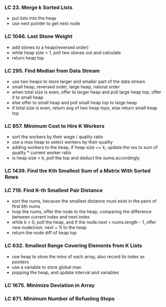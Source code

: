 ### LC 23. Merge k Sorted Lists
* put lists into the heap
* use next pointer to get next node

### LC 1046. Last Stone Weight
* add stones to a heap(reversed order)
* while heap size > 1, poll two stones out and calculate
* return heap top

### LC 295. Find Median from Data Stream
* use two heaps to store larger and smaller part of the data stream
* small heap, reversed order, large heap, natural order
* when total size is even, offer to larger heap and poll large heap top, offer it to small heap
* else offer to small heap and poll small heap top to large heap
* if total size is even, return avg of two heap tops, else return small heap top


### LC 857. Minimum Cost to Hire K Workers
* sort the workers by their wage / quality ratio
* use a max heap to select workers by their quality
* adding workers to the heap, if heap size == k, update the res to sum of quality  *  current worker ratio
* is heap size > k, poll the top and deduct the sumq accordingly

### LC 1439. Find the Kth Smallest Sum of a Matrix With Sorted Rows

### LC 719. Find K-th Smallest Pair Distance
* sort the nums, because the smallest distance must exist in the pairs of first kth nums
* loop the nums, offer the node to the heap, comparing the difference between current index and next index
* while k > 0, poll the heap, and if the node.next < nums.length - 1, offer new node(root, next + 1) to the heap
* return the node diff of heap top

### LC 632. Smallest Range Covering Elements from K Lists
* use heap to store the mins of each array, also record its index as pointers
* use a variable to store global max
* popping the heap, and update interval and variables

### LC 1675. Minimize Deviation in Array

### LC 871. Minimum Number of Refueling Stops